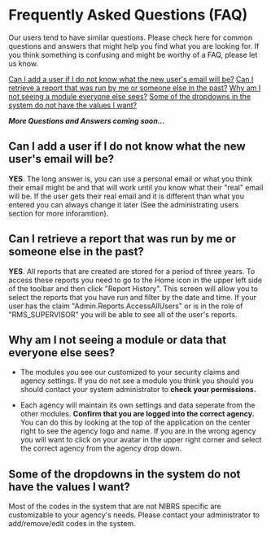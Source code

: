 # Frequently Asked Questions (FAQ)

Our users tend to have similar questions.  Please check here for common questions and answers that might help you find what you are looking for.  If you think something is confusing and might be worthy of a FAQ, please let us know.

[Can I add a user if I do not know what the new user's email will be?](#adduserwithnoemail)
[Can I retrieve a report that was run by me or someone else in the past?](#reporthistory)
[Why am I not seeing a module everyone else sees?](#missingmodules)
[Some of the dropdowns in the system do not have the values I want?](#dropdowncodes)

___More Questions and Answers coming soon...___

<a id="adduserwithnoemail"></a>
## Can I add a user if I do not know what the new user's email will be?

**YES**.  The long answer is, you can use a personal email or what you think their email might be and that will work until you know what their "real" email will be.  If the user gets their real email and it is different than what you entered you can always change it later (See the administrating users section for more inforamtion).

<a id="reporthistory"></a>
## Can I retrieve a report that was run by me or someone else in the past?

**YES**.  All reports that are created are stored for a period of three years.  To access these reports you need to go to the Home icon in the upper left side of the toolbar and then click "Report History".  This screen will allow you to select the reports that you have run and filter by the date and time.  If your user has the claim "Admin.Reports.AccessAllUsers" or is in the role of "RMS_SUPERVISOR" you will be able to see all of the user's reports.

<a id="missingmodules"></a>
## Why am I not seeing a module or data that everyone else sees?

* The modules you see our customized to your security claims and agency settings.  If you do not see a module you think you should you should contact your system administrator to **check your permissions.**

* Each agency will maintain its own settings and data seperate from the other modules.  **Confirm that you are logged into the correct agency.**  You can do this by looking at the top of the application on the center right to see the agency logo and name.  If you are in the wrong agency you will want to click on your avatar in the upper right corner and select the correct agency from the agency drop down.

<a id="dropdowncodes"></a>
## Some of the dropdowns in the system do not have the values I want?

Most of the codes in the system that are not NIBRS specific are customizable to your agency's needs.  Please contact your administrator to add/remove/edit codes in the system.